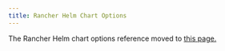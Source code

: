 ```yaml
---
title: Rancher Helm Chart Options
---
```


<head>
  <link rel="canonical" href="https://ranchermanager.docs.rancher.com/getting-started/installation-and-upgrade/installation-references/helm-chart-options"/>
</head>

The Rancher Helm chart options reference moved to [this page.](../../../reference-guides/installation-references/helm-chart-options.md)